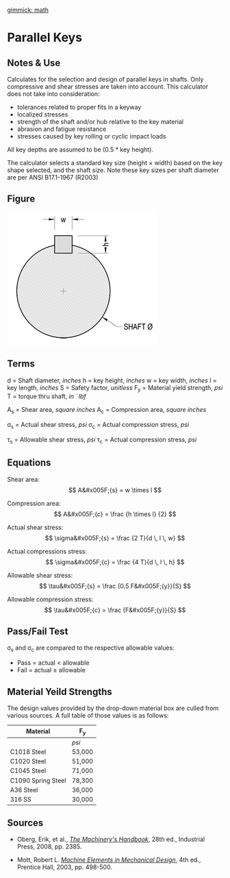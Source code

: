 [gimmick: math]()

Parallel Keys
===

Notes & Use
---

Calculates for the selection and design of parallel keys in shafts.  Only compressive and shear stresses are taken into account. This calculator does not take into consideration:

* tolerances related to proper fits in a keyway
* localized stresses
* strength of the shaft and/or hub relative to the key material
* abrasion and fatigue resistance
* stresses caused by key rolling or cyclic impact loads

All key depths are assumed to be (0.5 * key height).

The calculator selects a standard key size (height &times; width) based on the key shape selected, and the shaft size.  Note these key sizes per shaft diameter are per ANSI B17.1-1967 (R2003)

Figure
---

![](../image/keys.png)

Terms
---

d = Shaft diameter, *inches*
h = key height, *inches*
w = key width, *inches*
l = key length, *inches*
S = Safety factor, *unitless*
F<sub>y</sub> = Material yield strength, *psi*
T = torque thru shaft, *in &dot; lbf*

A<sub>s</sub> = Shear area, *square inches*
A<sub>c</sub> = Compression area, *square inches*

&sigma;<sub>s</sub> = Actual shear stress, *psi*
&sigma;<sub>c</sub> = Actual compression stress, *psi*

&tau;<sub>s</sub> = Allowable shear stress, *psi*
&tau;<sub>c</sub> = Actual compression stress, *psi*

Equations
---

Shear area:
$$ A&#x005F;{s} = w \times l $$

Compression area:
$$ A&#x005F;{c} = \frac {h \times l} {2} $$

Actual shear stress:
$$ \sigma&#x005F;{s} = \frac {2 T}{d \, l \, w} $$

Actual compressions stress:
$$ \sigma&#x005F;{c} = \frac {4 T}{d \, l \, h} $$

Allowable shear stress:
$$ \tau&#x005F;{s} = \frac {0.5 F&#x005F;{y}}{S} $$

Allowable compression stress:
$$ \tau&#x005F;{c} = \frac {F&#x005F;{y}}{S} $$


Pass/Fail Test
---
&sigma;<sub>s</sub> and &sigma;<sub>c</sub> are compared to the respective allowable values:

* Pass = actual < allowable
* Fail = actual &ge; allowable

Material Yeild Strengths
---

The design values provided by the drop-down material box are culled from various sources. A full table of those values is as follows:

|Material|F<sub>y</sub>|
|------|------|
||*psi*|
|C1018 Steel|53,000|
|C1020 Steel|51,000|
|C1045 Steel|71,000|
|C1090 Spring Steel|78,300|
|A36 Steel|36,000|
|316 SS|30,000|


Sources
---

* Oberg, Erik, et al., *[The Machinery's Handbook](http://www.amazon.com/Machinerys-Handbook-Toolbox-Edition-Oberg/dp/0831128003/ref=sr_1_1?ie=UTF8&qid=1391291948&sr=8-1&keywords=The+Machinery%27s+Handbook%2C+28th+ed.)*, 28th ed., Industrial Press, 2008, pp. 2385.

* Mott, Robert L.  *[Machine Elements in Mechanical Design](http://www.amazon.com/Machine-Elements-Mechanical-Design-Edition/dp/0130618853/ref=sr_1_1?ie=UTF8&qid=1388274723&sr=8-1&keywords=mechanical+elements+in+machine+design)*, 4th ed., Prentice Hall, 2003, pp. 498-500.
